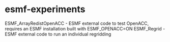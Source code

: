 esmf-experiments
================

ESMF_ArrayRedistOpenACC - ESMF external code to test OpenACC, requires an ESMF installation built with ESMF_OPENACC=ON
ESMF_Regrid - ESMF external code to run an individual regridding
